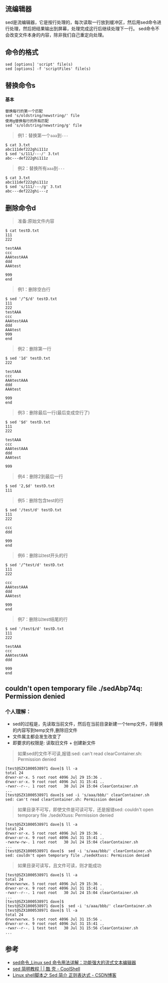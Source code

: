 
## 流编辑器
  sed是流编辑器，它是按行处理的，每次读取一行放到缓冲区，然后用sed命令进行处理，然后把结果输出到屏幕，处理完成这行后继续处理下一行。
  sed命令不会改变文件本身的内容，除非我们自己重定向处理。

## 命令的格式
```
sed [options] 'script' file(s)
sed [options] -f 'scriptFiles' file(s)
```

## 替换命令s

#### 基本
```
替换每行的第一个匹配
sed 's/oldstring/newstring/' file
使用g替换每行的所有匹配
sed 's/oldstring/newstring/g' file
```

> 例1：替换第一个`aaa`到`---`
```
$ cat 3.txt
abc111def222ghi111z
$ sed 's/111/---/' 3.txt
abc---def222ghi111z
```

> 例2：替换所有`aaa`到`---`
```
$ cat 3.txt
abc111def222ghi111z
$ sed 's/111/---/g' 3.txt
abc---def222ghi---z
```

## 删除命令d

> 准备:原始文件内容
```
$ cat testD.txt
111
222

testAAA
ccc
AAAtestAAA
ddd
AAAtest

999
end
```

> 例1：删除空白行
```
$ sed '/^$/d' testD.txt
111
222
testAAA
ccc
AAAtestAAA
ddd
AAAtest
999
end
```

> 例2：删除第一行
```
$ sed '1d' testD.txt
222

testAAA
ccc
AAAtestAAA
ddd
AAAtest

999
end
```

> 例3：删除最后一行(最后变成空行了)
```
$ sed '$d' testD.txt
111
222

testAAA
ccc
AAAtestAAA
ddd
AAAtest

999

```

> 例4：删除2到最后一行
```
$ sed '2,$d' testD.txt
111

```

> 例5：删除包含test的行
```
$ sed '/test/d' testD.txt
111
222

ccc
ddd

999
end
```

> 例6：删除以test开头的行
```
$ sed '/^test/d' testD.txt
111
222

ccc
AAAtestAAA
ddd
AAAtest

999
end
```

> 例7：删除以test结尾的行
```
$ sed '/test$/d' testD.txt
111
222

testAAA
ccc
AAAtestAAA
ddd

999
end
```

## couldn't open temporary file ./sedAbp74q: Permission denied

### 个人理解：
- sed的过程是，先读取当前文件，然后在当前目录新建一个temp文件，将替换的内容写到temp文件,删除旧文件
- 文件属主都会发生改变了
- 即要求的权限是: 读取旧文件 + 创建新文件

> 如果sed的文件不可读,报错:sed: can't read clearContainer.sh: Permission denied  
```
[test@SZX1000538971 dave]$ ll -a
total 24
drwxr-xr-x. 5 root root 4096 Jul 29 15:36 .
drwxr-xr-x. 9 root root 4096 Jul 31 15:41 ..
-rwxr--r--. 1 root root   30 Jul 24 15:04 clearContainer.sh
...
[test@SZX1000538971 dave]$ sed -i 's/aaa/bbb/' clearContainer.sh 
sed: can't read clearContainer.sh: Permission denied
```

> 如果目录不可写，即使文件是可读可写，还是报错sed: couldn't open temporary file ./sedeXtuss: Permission denied
```
[test@SZX1000538971 dave]$ ll -a
total 24
drwxr-xr-x. 5 root root 4096 Jul 29 15:36 .
drwxr-xr-x. 9 root root 4096 Jul 31 15:41 ..
-rwxrw-rw-. 1 root root   30 Jul 24 15:04 clearContainer.sh
...
[test@SZX1000538971 dave]$  sed -i 's/aaa/bbb/' clearContainer.sh 
sed: couldn't open temporary file ./sedeXtuss: Permission denied
```

> 如果目录可读写，且文件可读，则才能成功
```
[test@SZX1000538971 dave]$ ll -a
total 24
drwxrwxrwx. 5 root root 4096 Jul 29 15:36 .
drwxr-xr-x. 9 root root 4096 Jul 31 15:41 ..
-rwxr--r--. 1 root root   30 Jul 24 15:04 clearContainer.sh
...
[test@SZX1000538971 dave]$ 
[test@SZX1000538971 dave]$  sed -i 's/aaa/bbb/' clearContainer.sh 
[test@SZX1000538971 dave]$ ll -a
total 24
drwxrwxrwx. 5 root root 4096 Jul 31 15:56 .
drwxr-xr-x. 9 root root 4096 Jul 31 15:41 ..
-rwxr--r--. 1 test test   30 Jul 31 15:56 clearContainer.sh
...
```



## 参考
- [sed命令_Linux sed 命令用法详解：功能强大的流式文本编辑器](http://man.linuxde.net/sed)
- [sed 简明教程 | | 酷 壳 - CoolShell](https://coolshell.cn/articles/9104.html)
- [Linux shell脚本之 Sed 简介 正则表达式 - CSDN博客](https://blog.csdn.net/doiido/article/details/43987197)
